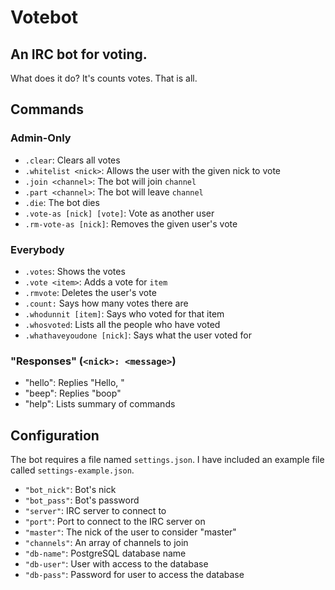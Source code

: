 # Votebot
## An IRC bot for voting.

What does it do? It's counts votes. That is all.

## Commands
### Admin-Only
- `.clear`: Clears all votes
- `.whitelist <nick>`: Allows the user with the given nick to vote
- `.join <channel>`: The bot will join `channel`
- `.part <channel>`: The bot will leave `channel`
- `.die`: The bot dies
- `.vote-as [nick] [vote]`: Vote as another user
- `.rm-vote-as [nick]`: Removes the given user's vote

### Everybody
- `.votes`: Shows the votes
- `.vote <item>`: Adds a vote for `item`
- `.rmvote`: Deletes the user's vote
- `.count:` Says how many votes there are
- `.whodunnit [item]`: Says who voted for that item
- `.whosvoted`: Lists all the people who have voted
- `.whathaveyoudone [nick]`: Says what the user voted for

### "Responses" (`<nick>: <message>`)
- "hello": Replies "Hello, <sender>"
- "beep": Replies "boop"
- "help": Lists summary of commands

## Configuration
The bot requires a file named `settings.json`. I have included an example file called `settings-example.json`.

- `"bot_nick"`: Bot's nick
- `"bot_pass"`: Bot's password
- `"server"`: IRC server to connect to
- `"port"`: Port to connect to the IRC server on
- `"master"`: The nick of the user to consider "master"
- `"channels"`: An array of channels to join
- `"db-name"`: PostgreSQL database name
- `"db-user"`: User with access to the database
- `"db-pass"`: Password for user to access the database
